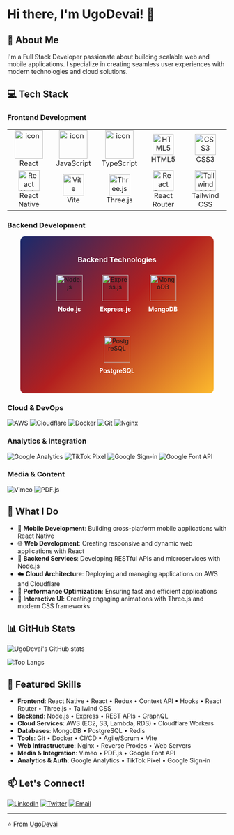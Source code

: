 # Hi there, I'm UgoDevai! 👋 

## 🚀 About Me 
I'm a Full Stack Developer passionate about building scalable web and mobile applications. I specialize in creating seamless user experiences with modern technologies and cloud solutions.

## 💻 Tech Stack

### Frontend Development
<div align="center"> 
  <table>
    <tr>
      <td align="center" width="96">
        <img src="https://techstack-generator.vercel.app/react-icon.svg" alt="icon" width="65" height="65" />
        <br>React
      </td>
      <td align="center" width="96">
        <img src="https://techstack-generator.vercel.app/js-icon.svg" alt="icon" width="65" height="65" />
        <br>JavaScript
      </td>
      <td align="center" width="96">
        <img src="https://techstack-generator.vercel.app/ts-icon.svg" alt="icon" width="65" height="65" />
        <br>TypeScript
      </td>
      <td align="center" width="96">
        <img src="https://skillicons.dev/icons?i=html" width="48" height="48" alt="HTML5" />
        <br>HTML5
      </td>
      <td align="center" width="96">
        <img src="https://skillicons.dev/icons?i=css" width="48" height="48" alt="CSS3" />
        <br>CSS3
      </td>
    </tr>
    <tr>
      <td align="center" width="96">
        <img src="https://skillicons.dev/icons?i=react" width="48" height="48" alt="React Native" />
        <br>React Native
      </td>
      <td align="center" width="96">
        <img src="https://skillicons.dev/icons?i=vite" width="48" height="48" alt="Vite" />
        <br>Vite
      </td>
      <td align="center" width="96">
        <img src="https://skillicons.dev/icons?i=threejs" width="48" height="48" alt="Three.js" />
        <br>Three.js
      </td>
      <td align="center" width="96">
        <img src="https://cdn.jsdelivr.net/gh/devicons/devicon/icons/react/react-original.svg" width="48" height="48" alt="React Router" />
        <br>React Router
      </td>
      <td align="center" width="96">
        <img src="https://skillicons.dev/icons?i=tailwind" width="48" height="48" alt="Tailwind CSS" />
        <br>Tailwind CSS
      </td>
    </tr>
  </table>
</div>

### Backend Development
<div align="center">
  <div style="width: 80%; padding: 20px; background: linear-gradient(135deg, #1a2a6c, #b21f1f, #fdbb2d); border-radius: 10px; margin: 0 auto;">
    <h3 style="color: white; text-align: center; margin-bottom: 15px;">Backend Technologies</h3>
    <div style="display: flex; justify-content: center; gap: 20px; flex-wrap: wrap; flex-direction: row;">
      <div style="text-align: center; padding: 10px;">
        <img src="https://skillicons.dev/icons?i=nodejs" width="60" height="60" alt="Node.js" />
        <p style="color: white; margin-top: 10px; font-weight: bold;">Node.js</p>
      </div>
      <div style="text-align: center; padding: 10px;">
        <img src="https://skillicons.dev/icons?i=express" width="60" height="60" alt="Express.js" />
        <p style="color: white; margin-top: 10px; font-weight: bold;">Express.js</p>
      </div>
      <div style="text-align: center; padding: 10px;">
        <img src="https://skillicons.dev/icons?i=mongodb" width="60" height="60" alt="MongoDB" />
        <p style="color: white; margin-top: 10px; font-weight: bold;">MongoDB</p>
      </div>
      <div style="text-align: center; padding: 10px;">
        <img src="https://skillicons.dev/icons?i=postgres" width="60" height="60" alt="PostgreSQL" />
        <p style="color: white; margin-top: 10px; font-weight: bold;">PostgreSQL</p>
      </div>
    </div>
  </div>
</div>

### Cloud & DevOps
![AWS](https://img.shields.io/badge/AWS-FF9900?style=for-the-badge&logo=amazonaws&logoColor=white)
![Cloudflare](https://img.shields.io/badge/Cloudflare-F38020?style=for-the-badge&logo=Cloudflare&logoColor=white)
![Docker](https://img.shields.io/badge/Docker-2496ED?style=for-the-badge&logo=docker&logoColor=white)
![Git](https://img.shields.io/badge/Git-E44C30?style=for-the-badge&logo=git&logoColor=white)
![Nginx](https://img.shields.io/badge/Nginx-009639?style=for-the-badge&logo=nginx&logoColor=white)

### Analytics & Integration
![Google Analytics](https://img.shields.io/badge/Google_Analytics-E37400?style=for-the-badge&logo=google-analytics&logoColor=white)
![TikTok Pixel](https://img.shields.io/badge/TikTok_Pixel-000000?style=for-the-badge&logo=tiktok&logoColor=white)
![Google Sign-in](https://img.shields.io/badge/Google_Sign--in-4285F4?style=for-the-badge&logo=google&logoColor=white)
![Google Font API](https://img.shields.io/badge/Google_Font_API-4285F4?style=for-the-badge&logo=google-fonts&logoColor=white)

### Media & Content
![Vimeo](https://img.shields.io/badge/Vimeo-1AB7EA?style=for-the-badge&logo=vimeo&logoColor=white)
![PDF.js](https://img.shields.io/badge/PDF.js-FF0000?style=for-the-badge&logo=adobe-acrobat-reader&logoColor=white)

## 🔧 What I Do

- 📱 **Mobile Development**: Building cross-platform mobile applications with React Native
- 🌐 **Web Development**: Creating responsive and dynamic web applications with React
- 🔧 **Backend Services**: Developing RESTful APIs and microservices with Node.js
- ☁️ **Cloud Architecture**: Deploying and managing applications on AWS and Cloudflare
- 🚀 **Performance Optimization**: Ensuring fast and efficient applications
- 🎨 **Interactive UI**: Creating engaging animations with Three.js and modern CSS frameworks

## 📊 GitHub Stats

![UgoDevai's GitHub stats](https://github-readme-stats.vercel.app/api?username=UgoDevai&show_icons=true&theme=dark)

![Top Langs](https://github-readme-stats.vercel.app/api/top-langs/?username=UgoDevai&layout=compact&theme=dark)

## 🌟 Featured Skills

- **Frontend**: React Native • React • Redux • Context API • Hooks • React Router • Three.js • Tailwind CSS
- **Backend**: Node.js • Express • REST APIs • GraphQL
- **Cloud Services**: AWS (EC2, S3, Lambda, RDS) • Cloudflare Workers
- **Databases**: MongoDB • PostgreSQL • Redis
- **Tools**: Git • Docker • CI/CD • Agile/Scrum • Vite
- **Web Infrastructure**: Nginx • Reverse Proxies • Web Servers
- **Media & Integration**: Vimeo • PDF.js • Google Font API
- **Analytics & Auth**: Google Analytics • TikTok Pixel • Google Sign-in

## 📫 Let's Connect!

[![LinkedIn](https://img.shields.io/badge/LinkedIn-0077B5?style=for-the-badge&logo=linkedin&logoColor=white)](https://linkedin.com/in/your-profile)
[![Twitter](https://img.shields.io/badge/Twitter-1DA1F2?style=for-the-badge&logo=twitter&logoColor=white)](https://twitter.com/your-handle)
[![Email](https://img.shields.io/badge/Email-D14836?style=for-the-badge&logo=gmail&logoColor=white)](mailto:your-email@example.com)

---

⭐️ From [UgoDevai](https://github.com/UgoDevai)
